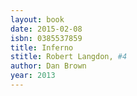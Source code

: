 ```yaml
---
layout: book
date: 2015-02-08
isbn: 0385537859
title: Inferno 
stitle: Robert Langdon, #4
author: Dan Brown
year: 2013
---
```

